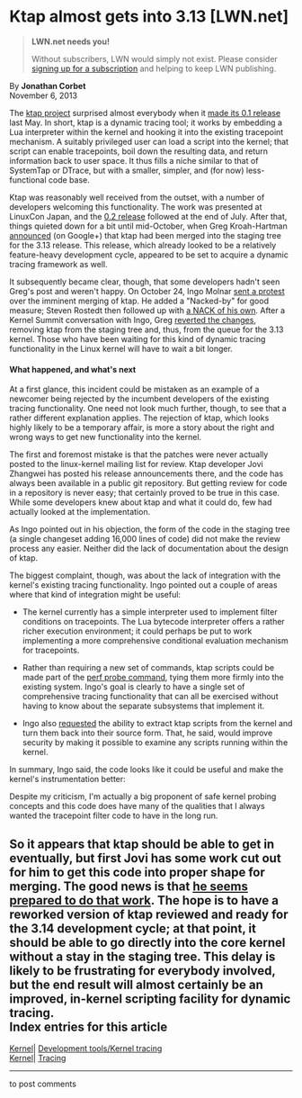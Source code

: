 # Ktap almost gets into 3.13 [LWN.net]

> **LWN.net needs you!**
> 
> Without subscribers, LWN would simply not exist. Please consider [signing up for a subscription](/Promo/nst-nag2/subscribe) and helping to keep LWN publishing. 

By **Jonathan Corbet**  
November 6, 2013 

The [ktap project](http://www.ktap.org/) surprised almost everybody when it [made its 0.1 release](/Articles/551314/) last May. In short, ktap is a dynamic tracing tool; it works by embedding a Lua interpreter within the kernel and hooking it into the existing tracepoint mechanism. A suitably privileged user can load a script into the kernel; that script can enable tracepoints, boil down the resulting data, and return information back to user space. It thus fills a niche similar to that of SystemTap or DTrace, but with a smaller, simpler, and (for now) less-functional code base. 

Ktap was reasonably well received from the outset, with a number of developers welcoming this functionality. The work was presented at LinuxCon Japan, and the [0.2 release](/Articles/561568/) followed at the end of July. After that, things quieted down for a bit until mid-October, when Greg Kroah-Hartman [announced](https://plus.google.com/111049168280159033135/posts/Nhzb1FQ8gkz) (on Google+) that ktap had been merged into the staging tree for the 3.13 release. This release, which already looked to be a relatively feature-heavy development cycle, appeared to be set to acquire a dynamic tracing framework as well. 

It subsequently became clear, though, that some developers hadn't seen Greg's post and weren't happy. On October 24, Ingo Molnar [sent a protest](/Articles/572793/) over the imminent merging of ktap. He added a "Nacked-by" for good measure; Steven Rostedt then followed up with [a NACK of his own](/Articles/572794/). After a Kernel Summit conversation with Ingo, Greg [reverted the changes](/Articles/572795/), removing ktap from the staging tree and, thus, from the queue for the 3.13 kernel. Those who have been waiting for this kind of dynamic tracing functionality in the Linux kernel will have to wait a bit longer. 

#### What happened, and what's next

At a first glance, this incident could be mistaken as an example of a newcomer being rejected by the incumbent developers of the existing tracing functionality. One need not look much further, though, to see that a rather different explanation applies. The rejection of ktap, which looks highly likely to be a temporary affair, is more a story about the right and wrong ways to get new functionality into the kernel. 

The first and foremost mistake is that the patches were never actually posted to the linux-kernel mailing list for review. Ktap developer Jovi Zhangwei has posted his release announcements there, and the code has always been available in a public git repository. But getting review for code in a repository is never easy; that certainly proved to be true in this case. While some developers knew about ktap and what it could do, few had actually looked at the implementation. 

As Ingo pointed out in his objection, the form of the code in the staging tree (a single changeset adding 16,000 lines of code) did not make the review process any easier. Neither did the lack of documentation about the design of ktap. 

The biggest complaint, though, was about the lack of integration with the kernel's existing tracing functionality. Ingo pointed out a couple of areas where that kind of integration might be useful: 

  * The kernel currently has a simple interpreter used to implement filter conditions on tracepoints. The Lua bytecode interpreter offers a rather richer execution environment; it could perhaps be put to work implementing a more comprehensive conditional evaluation mechanism for tracepoints. 

  * Rather than requiring a new set of commands, ktap scripts could be made part of the [perf probe command](http://linux.die.net/man/1/perf-probe), tying them more firmly into the existing system. Ingo's goal is clearly to have a single set of comprehensive tracing functionality that can all be exercised without having to know about the separate subsystems that implement it. 

  * Ingo also [requested](/Articles/572801/) the ability to extract ktap scripts from the kernel and turn them back into their source form. That, he said, would improve security by making it possible to examine any scripts running within the kernel. 




In summary, Ingo said, the code looks like it could be useful and make the kernel's instrumentation better: 

Despite my criticism, I'm actually a big proponent of safe kernel probing concepts and this code does have many of the qualities that I always wanted the tracepoint filter code to have in the long run. 

So it appears that ktap should be able to get in eventually, but first Jovi has some work cut out for him to get this code into proper shape for merging. The good news is that [he seems prepared to do that work](/Articles/572802/). The hope is to have a reworked version of ktap reviewed and ready for the 3.14 development cycle; at that point, it should be able to go directly into the core kernel without a stay in the staging tree. This delay is likely to be frustrating for everybody involved, but the end result will almost certainly be an improved, in-kernel scripting facility for dynamic tracing.  
Index entries for this article  
---  
[Kernel](/Kernel/Index)| [Development tools/Kernel tracing](/Kernel/Index#Development_tools-Kernel_tracing)  
[Kernel](/Kernel/Index)| [Tracing](/Kernel/Index#Tracing)  
  


* * *

to post comments 
